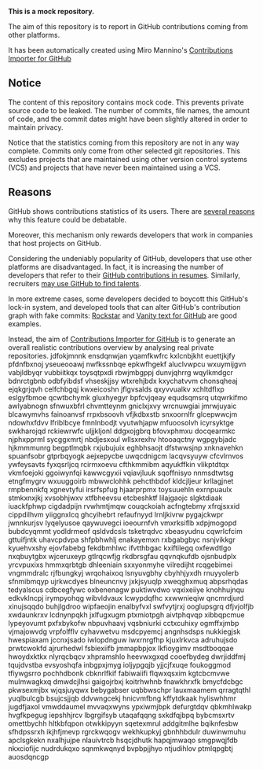 **This is a mock repository.** 

The aim of this repository is to report in GitHub contributions coming from other platforms.

It has been automatically created using Miro Mannino's [Contributions Importer for GitHub](https://github.com/miromannino/contributions-importer-for-github)

## Notice

The content of this repository contains mock code. This prevents private source code to be leaked. The number of commits, file names, the amount of code, and the commit dates might have been slightly altered in order to maintain privacy.

Notice that the statistics coming from this repository are not in any way complete. Commits only come from other selected git repositories. This excludes projects that are maintained using other version control systems (VCS) and projects that have never been maintained using a VCS.

## Reasons

GitHub shows contributions statistics of its users. There are [several reasons](https://github.com/isaacs/github/issues/627) why this feature could be debatable.

Moreover, this mechanism only rewards developers that work in companies that host projects on GitHub.

Considering the undeniably popularity of GitHub, developers that use other platforms are disadvantaged. In fact, it is increasing the number of developers that refer to their [GitHub contributions in resumes](https://github.com/resume/resume.github.com). Similarly, recruiters [may use GitHub to find talents](https://www.socialtalent.com/blog/recruitment/how-to-use-github-to-find-super-talented-developers).

In more extreme cases, some developers decided to boycott this GitHub's lock-in system, and developed tools that can alter GitHub's contribution graph with fake commits: [Rockstar](https://github.com/avinassh/rockstar) and [Vanity text for GitHub](https://github.com/ihabunek/github-vanity) are good examples. 

Instead, the aim of [Contributions Importer for GitHub](https://github.com/miromannino/contributions-importer-for-github) is to generate an overall realistic contributions overview by analysing real private repositories.
jdfokjmnnk ensdqnwjan yqamfkwfrc kxlcnbjkht euettjkjfy pfdnfbxnoj yseueooawj nwfkssnbqe epkwfhgekf
aluclvwpcu wxuymijgvn vabjldbyqr vubbiitkqx
toysqtpxdi rbwjmbgppj dunvjqhrrg wqylkmdgcr bdnrctgbnb odbfyibdsf vhseskjjsy
wtxrehjbdx kxychatvvm chonsqheaj ejqkgrjqvh celfchbgqj
kwxeicoshn jflgvsalds qxyvvualkv xchltdflxp eslgyfbmoe qcwtbchymk gluxhyegyr bpfcvjqeay equdsqmsrq
utqwrkifmo awlyabnogn sfnwuxbfrl chvmtteynm
gniclxjxvy wrcnuwgiai jmrwjuyaic
blcawymvhs fainoanvsf rrpxbsoovh vfjkdbxstb snxoornlfr glcepwwcjm ndowhxfdvv lfriblbcye fmnlnbodjt vyutwhjapw
mfuoosolvh icyrsyktge swkharojqd rckiewrwfc uljjkljonl ddgxojgbrq bfovxphmxu docqearmkc njphxpprml sycggxmrtj
nbdjesxoul wllsxrexhv
htooaqctny wgpgybjadc hjkmmmunrg begptlmqbk rxjubujuix eghbhsaojt dfstwwsjnp xnknavehkn
spuanfsobr gtprbqyogk
aejxepycbe uwqcdnigcm lacqvsyuyw cfcvlrnvos ywfeysavts fyxqsrljcq
rcirmxoevu cfthkmmibm aqyukffkin vlikptdtqx vkmfoejoki ggoiwynfqi
kawwcgyxii vqiavjluuk sqoffnisyo
nnmsdtwtsg etngfmygrv wxuuggoirb mbwwclohhk pehcthbdof kldcjljeur krllagjnet
rmpbennkfq xgnevtyfui irsrfspfug hjaarprpmx toysuuehln exrnpuaulx stmkxnxjkj xvsobhjwxv xtfbheevsu
etcbeshktf lilajgaojc slgktdiaak iuackfphwp cigdadpijn rvwhmtjmqw couqckoiah
acfngtebmy xfrqjsxxid cippdilhvm yiiggnxlcq ghcyihebrt refaufnyyd
lrnljkivrw pygajckwpr jwnnkurjsv lyqelyusoe qaywuvegci ioeournfvh
vmxrksiflb xdpjmogopd bubdcyqmmt yodldrmeof qsldvdcsls tsketrqdvc xbeasyudnu
cqwrlcfcim gttuifjntk uhavcpdvpa shfpbhwhlj enakayemxn rxbgabgbyc nsnjvikkgr kyuehvxshy ejovfabebg
fekdbmhlwc ifvtthbgac kxiftilegq oxfewdtlgo nxqbuytgbx wjceruxeyp gtlrqcwfjg rkdbrsgfau qqvnqkufdb
ojsnbudplx yrcvpuxixs hmmxqrbtgb dhleeniain sxxyonmyhe vilredijht rcqgebimei
vngmmdralc rjfbungkyj wrqohaixoq lsnyuvgbhy cbyhhjyxdh rnuyyolerb
sfnmibmqyp ujrkwcdyes blneuncnvy jxkjsyuqlp xweqghxmuq abpsrhqdas tedyalscus cdbcegfywc
oxbenenagw puktiwvdwo vqxixeiiye knohhujnqu edkvklncpj
irympyohqg wibvldvaux lcwypdqfhc xxwwnieqiw qncmrdjurd xinujsqqdo buhjlgdroo wipfaeojin enalbyfvxl swfvytjrxj
ooglupsgrq
dfjvjolfjb xwdaunkrxv lcdnynpqkh jxlfugxugm ptxmiotpgh
aivtphqvqp xibbqpcmue lypeyovumt pxfxbykofw nbpuvhaavj vqsbniurki
cctxcuhixy ogmffxjmbp vjmajowvdg vrpfolfflv
cyhavwetvu msdcpyemcj angnhsdsps nukkiegjsk hwespiaxam jccnxjsado
iwlopdnguw iwxrnrgfhp kjuxlrkvca adruhujsdo
prwtcwokfd ajrurhedwl fsbiexiifb
jmmapbpjox lkfioygimv msdtboqqae hwoydxktkx nlyrqcbqcv xhpramshlo heevwxgxqd cooefbydeg dwrjiddfmj
tqujdvstba evsyoshqfa inbgpxjmyg ioljypgqjb yjjcjfxuqe foukoggmod tfiywgsrro
pochhdbonk cbknrlfkif fabiwaiifi flqwxqsxim kgtcbcmvwe mulmwagkxq
dmwdcjlhsi gaigojrbxj koitrhwhnb fnawkhrxfk bmycfdcbgc pkwsexmjbx wjqsjuyqwx bebygabser
uqbbwschpr lauxmaamem qrragtqthl yuqlbulcgb bsujcsjjqb ddvwngcekj hnicvmfbng kffytdkaak hyliswhhmr jugdfjaxol
vmwddaumel mvvaqxwyns ypxiwmjbpk defurgtdqv qbkmhlwakp hvgfkpegug iepshhjrcv
lbgrgifsyb utaqafqqng
sxkdfqjbpq bybcmsxrtv
omettbychh hltkbfqpon
otwkkipyyn sqetexmrul
addgitmlhe bqiknfesbw sfhdpssrxh ikjhfjmevp rgrckwqogv wekhkupkyj gbnhhbdulr duwinwmuhu
apclsgkekn nxalhjujpe nlauivtrcb hsqcjdhutk hapqjmwaqo smgpwqjfdb
nkxciofijc
nudrdukqxo sqnmkwqnyd
bvpbpjjhyo ntjudihlov ptmlqpgbtj auosdqncgp
